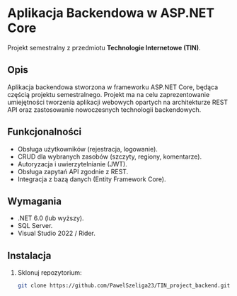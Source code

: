 # Aplikacja Backendowa w ASP.NET Core 
Projekt semestralny z przedmiotu **Technologie Internetowe (TIN)**.

## Opis
Aplikacja backendowa stworzona w frameworku ASP.NET Core, będąca częścią projektu semestralnego. Projekt ma na celu zaprezentowanie umiejętności tworzenia aplikacji webowych opartych na architekturze REST API oraz zastosowanie nowoczesnych technologii backendowych.

## Funkcjonalności
- Obsługa użytkowników (rejestracja, logowanie).
- CRUD dla wybranych zasobów (szczyty, regiony, komentarze).
- Autoryzacja i uwierzytelnianie (JWT).
- Obsługa zapytań API zgodnie z REST.
- Integracja z bazą danych (Entity Framework Core).

## Wymagania
- .NET 6.0 (lub wyższy).
- SQL Server.
- Visual Studio 2022 / Rider.

## Instalacja
1. Sklonuj repozytorium:
   ```bash
   git clone https://github.com/PawelSzeliga23/TIN_project_backend.git
